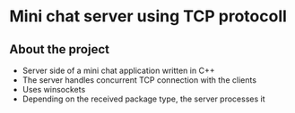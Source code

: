 # Mini chat server using TCP protocoll

## About the project

* Server side of a mini chat application written in C++
* The server handles concurrent TCP connection with the clients
* Uses winsockets
* Depending on the received package type, the server processes it
